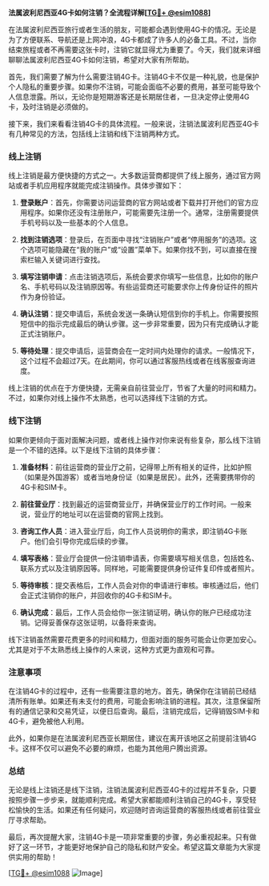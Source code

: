**法属波利尼西亚4G卡如何注销？全流程详解[[TG💪+ @esim1088](https://t.me/s/esim1088)]**

在法属波利尼西亚旅行或者生活的朋友，可能都会遇到使用4G卡的情况。无论是为了方便联系、导航还是上网冲浪，4G卡都成了许多人的必备工具。不过，当你结束旅程或者不再需要这张卡时，注销它就显得尤为重要了。今天，我们就来详细聊聊法属波利尼西亚4G卡如何注销，希望对大家有所帮助。

首先，我们需要了解为什么需要注销4G卡。注销4G卡不仅是一种礼貌，也是保护个人隐私的重要步骤。如果你不注销，可能会面临不必要的费用，甚至可能导致个人信息泄露。所以，无论你是短期游客还是长期居住者，一旦决定停止使用4G卡，及时注销是必须做的。

接下来，我们来看看注销4G卡的具体流程。一般来说，注销法属波利尼西亚4G卡有几种常见的方法，包括线上注销和线下注销两种方式。

### 线上注销

线上注销是最方便快捷的方式之一。大多数运营商都提供了线上服务，通过官方网站或者手机应用程序就能完成注销操作。具体步骤如下：

1. **登录账户**：首先，你需要访问运营商的官方网站或者下载并打开他们的官方应用程序。如果你还没有注册账户，可能需要先注册一个。通常，注册需要提供手机号码以及一些基本的个人信息。

2. **找到注销选项**：登录后，在页面中寻找“注销账户”或者“停用服务”的选项。这个选项可能隐藏在“我的账户”或“设置”菜单下。如果你找不到，可以直接在搜索栏输入关键词进行查找。

3. **填写注销申请**：点击注销选项后，系统会要求你填写一些信息，比如你的账户名、手机号码以及注销原因等。有些运营商还可能要求你上传身份证件的照片作为身份验证。

4. **确认注销**：提交申请后，系统会发送一条确认短信到你的手机上。你需要按照短信中的指示完成最后的确认步骤。这一步非常重要，因为只有完成确认才能正式注销账户。

5. **等待处理**：提交申请后，运营商会在一定时间内处理你的请求。一般情况下，这个过程不会超过7天。在此期间，你可以通过客服热线或者在线客服查询进度。

线上注销的优点在于方便快捷，无需亲自前往营业厅，节省了大量的时间和精力。不过，如果你对线上操作不太熟悉，也可以选择线下注销的方式。

### 线下注销

如果你更倾向于面对面解决问题，或者线上操作对你来说有些复杂，那么线下注销是一个不错的选择。以下是线下注销的具体步骤：

1. **准备材料**：前往运营商的营业厅之前，记得带上所有相关的证件，比如护照（如果是外国游客）或者当地身份证（如果是居民）。此外，还需要携带你的4G卡和SIM卡。

2. **前往营业厅**：找到最近的运营商营业厅，并确保营业厅的工作时间。一般来说，营业厅的地址可以在运营商的官网上找到。

3. **咨询工作人员**：进入营业厅后，向工作人员说明你的需求，即注销4G卡账户。他们会引导你完成后续的步骤。

4. **填写表格**：营业厅会提供一份注销申请表，你需要填写相关信息，包括姓名、联系方式以及注销原因等。同样地，可能需要提供身份证件复印件或者照片。

5. **等待审核**：提交表格后，工作人员会对你的申请进行审核。审核通过后，他们会正式注销你的账户，并回收你的4G卡和SIM卡。

6. **确认完成**：最后，工作人员会给你一张注销证明，确认你的账户已经成功注销。记得妥善保存这张证明，以备将来查询。

线下注销虽然需要花费更多的时间和精力，但面对面的服务可能会让你更加安心。尤其是对于不太熟悉线上操作的人来说，这种方式更为直观和可靠。

### 注意事项

在注销4G卡的过程中，还有一些需要注意的地方。首先，确保你在注销前已经结清所有账单。如果还有未支付的费用，可能会影响注销的进程。其次，注意保留所有的通信记录和交易凭证，以便日后查询。最后，注销完成后，记得销毁SIM卡和4G卡，避免被他人利用。

此外，如果你是在法属波利尼西亚长期居住，建议在离开该地区之前提前注销4G卡。这样不仅可以避免不必要的麻烦，也能为其他用户腾出资源。

### 总结

无论是线上注销还是线下注销，注销法属波利尼西亚4G卡的过程并不复杂，只要按照步骤一步步来，就能顺利完成。希望大家都能顺利注销自己的4G卡，享受轻松愉快的生活。如果还有任何疑问，欢迎随时咨询运营商的客服热线或者前往营业厅寻求帮助。

最后，再次提醒大家，注销4G卡是一项非常重要的步骤，务必重视起来。只有做好了这一环节，才能更好地保护自己的隐私和财产安全。希望这篇文章能为大家提供实用的帮助！

[[TG💪+ @esim1088](https://t.me/s/esim1088) ![Image](https://i.postimg.cc/4NQfJmqS/Snipaste-2025-05-13-00-14-12.png)]